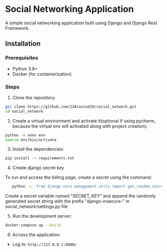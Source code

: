 # Social Networking Application

A simple social networking application built using Django and Django Rest Framework.

## Installation

### Prerequisites

- Python 3.8+
- Docker (for containerization)

### Steps

1. Clone the repository:

```bash
git clone https://github.com/22Aravind18/social_network.git
cd social_network
```

2. Create a virtual environment and activate it(optional if using pycharm, because the virtual env will activated along with project creation):

```bash
python -m venv env
source env/bin/activate  
```

3. Install the dependencies:

```bash
pip install -r requirements.txt
```

4. Create django secret key
   
To run and access the billing page, create a secret using the command:

```bash
   python -c 'from django.core.management.utils import get_random_secret_key; print(get_random_secret_key())'
```
   
Create a secret variable named "SECRET_KEY" and append the randomly generated secret string with the prefix "django-insecure-" in social_network/settings.py file


5. Run the development server:

```bash
docker-compose up --build
```

6. Access the application:

- Log In: `http://127.0.0.1:8000/`
